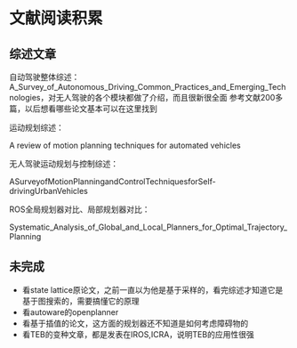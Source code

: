 # 文献阅读积累

## 综述文章

自动驾驶整体综述：
A_Survey_of_Autonomous_Driving_Common_Practices_and_Emerging_Technologies，对无人驾驶的各个模块都做了介绍，而且很新很全面
参考文献200多篇，以后想看哪些论文基本可以在这里找到

运动规划综述：

A review of motion planning techniques for automated vehicles

无人驾驶运动规划与控制综述：

ASurveyofMotionPlanningandControlTechniquesforSelf-drivingUrbanVehicles



ROS全局规划器对比、局部规划器对比：

Systematic_Analysis_of_Global_and_Local_Planners_for_Optimal_Trajectory_Planning











## **未完成**

- 看state lattice原论文，之前一直以为他是基于采样的，看完综述才知道它是基于图搜索的，需要搞懂它的原理
- 看autoware的openplanner
- 看基于插值的论文，这方面的规划器还不知道是如何考虑障碍物的
- 看TEB的变种文章，都是发表在IROS,ICRA，说明TEB的应用性很强